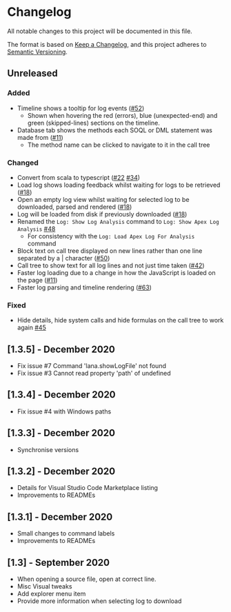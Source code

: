 # Changelog

All notable changes to this project will be documented in this file.

The format is based on [Keep a Changelog](https://keepachangelog.com/en/1.0.0/),
and this project adheres to [Semantic Versioning](https://semver.org/spec/v2.0.0.html).

## Unreleased

### Added

- Timeline shows a tooltip for log events ([#52](https://github.com/financialforcedev/debug-log-analyzer/issues/52))
    - Shown when hovering the red (errors), blue (unexpected-end) and green (skipped-lines) sections on the timeline.
- Database tab shows the methods each SOQL or DML statement was made from ([#11](https://github.com/financialforcedev/debug-log-analyzer/issues/11))
    - The method name can be clicked to navigate to it in the call tree

### Changed

- Convert from scala to typescript ([#22](https://github.com/financialforcedev/debug-log-analyzer/issues/22) [#34](https://github.com/financialforcedev/debug-log-analyzer/issues/34))
- Load log shows loading feedback whilst waiting for logs to be retrieved ([#18](https://github.com/financialforcedev/debug-log-analyzer/issues/18))
- Open an empty log view whilst waiting for selected log to be downloaded, parsed and rendered ([#18](https://github.com/financialforcedev/debug-log-analyzer/issues/18))
- Log will be loaded from disk if previously downloaded ([#18](https://github.com/financialforcedev/debug-log-analyzer/issues/18))
- Renamed the `Log: Show Log Analysis` command to `Log: Show Apex Log Analysis` [#48](https://github.com/financialforcedev/debug-log-analyzer/issues/48)
    - For consistency with the `Log: Load Apex Log For Analysis` command
- Block text on call tree displayed on new lines rather than one line separated by a | character ([#50](https://github.com/financialforcedev/debug-log-analyzer/issues/50))
- Call tree to show text for all log lines and not just time taken ([#42](https://github.com/financialforcedev/debug-log-analyzer/issues/42))
- Faster log loading due to a change in how the JavaScript is loaded on the page ([#11](https://github.com/financialforcedev/debug-log-analyzer/issues/11))
- Faster log parsing and timeline rendering ([#63](https://github.com/financialforcedev/debug-log-analyzer/issues/63))

### Fixed

- Hide details, hide system calls and hide formulas on the call tree to work again [#45](https://github.com/financialforcedev/debug-log-analyzer/issues/45)

## [1.3.5] - December 2020

- Fix issue #7 Command 'lana.showLogFile' not found
- Fix issue #3 Cannot read property 'path' of undefined

## [1.3.4] - December 2020

- Fix issue #4 with Windows paths

## [1.3.3] - December 2020

- Synchronise versions

## [1.3.2] - December 2020

- Details for Visual Studio Code Marketplace listing
- Improvements to READMEs

## [1.3.1] - December 2020

- Small changes to command labels
- Improvements to READMEs

## [1.3] - September 2020

- When opening a source file, open at correct line.
- Misc Visual tweaks
- Add explorer menu item
- Provide more information when selecting log to download
